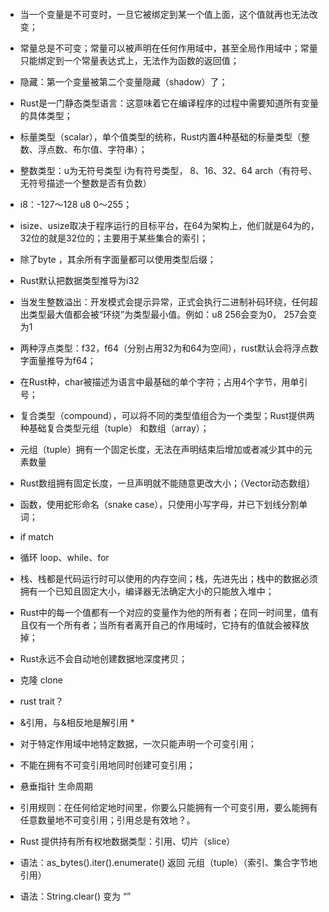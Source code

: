 ####
- 当一个变量是不可变时，一旦它被绑定到某一个值上面，这个值就再也无法改变；
- 常量总是不可变；常量可以被声明在任何作用域中，甚至全局作用域中；常量只能绑定到一个常量表达式上，无法作为函数的返回值；
- 隐藏：第一个变量被第二个变量隐藏（shadow）了；
- Rust是一门静态类型语言：这意味着它在编译程序的过程中需要知道所有变量的具体类型；

- 标量类型（scalar），单个值类型的统称，Rust内置4种基础的标量类型（整数、浮点数、布尔值、字符串）；
- 整数类型：u为无符号类型 i为有符号类型， 8、16、32、64 arch（有符号、无符号描述一个整数是否有负数）
- i8：-127～128   u8 0～255；
- isize、usize取决于程序运行的目标平台，在64为架构上，他们就是64为的，32位的就是32位的；主要用于某些集合的索引；
- 除了byte ，其余所有字面量都可以使用类型后缀；
- Rust默认把数据类型推导为i32
- 当发生整数溢出：开发模式会提示异常，正式会执行二进制补码环绕，任何超出类型最大值都会被“环绕”为类型最小值。例如：u8 256会变为0， 257会变为1
- 两种浮点类型：f32，f64（分别占用32为和64为空间），rust默认会将浮点数字面量推导为f64；
- 在Rust种，char被描述为语言中最基础的单个字符；占用4个字节，用单引号；

- 复合类型（compound），可以将不同的类型值组合为一个类型；Rust提供两种基础复合类型元组（tuple） 和数组（array）；
- 元组（tuple）拥有一个固定长度，无法在声明结束后增加或者减少其中的元素数量
- Rust数组拥有固定长度，一旦声明就不能随意更改大小；（Vector动态数组）
- 函数，使用蛇形命名（snake case），只使用小写字母，并已下划线分割单词；
- if match
- 循环 loop、while、for
- 栈、栈都是代码运行时可以使用的内存空间；栈，先进先出；栈中的数据必须拥有一个已知且固定大小，编译器无法确定大小的只能放入堆中；
- Rust中的每一个值都有一个对应的变量作为他的所有者；在同一时间里，值有且仅有一个所有者；当所有者离开自己的作用域时，它持有的值就会被释放掉；
- Rust永远不会自动地创建数据地深度拷贝；
- 克隆 clone
- rust trait？
- &引用，与&相反地是解引用 *
- 对于特定作用域中地特定数据，一次只能声明一个可变引用；
- 不能在拥有不可变引用地同时创建可变引用；
- 悬垂指针 生命周期
- 引用规则：在任何给定地时间里，你要么只能拥有一个可变引用，要么能拥有任意数量地不可变引用；引用总是有效地？。
- Rust 提供持有所有权地数据类型：引用、切片（slice）
- 语法：as_bytes().iter().enumerate() 返回 元组（tuple）（索引、集合字节地引用）
- 语法：String.clear() 变为 “”
